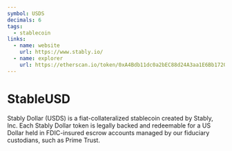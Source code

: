 ```yaml
---
symbol: USDS
decimals: 6
tags:
  - stablecoin
links:
  - name: website
    url: https://www.stably.io/
  - name: explorer
    url: https://etherscan.io/token/0xA4Bdb11dc0a2bEC88d24A3aa1E6Bb17201112eBe
---
```


# StableUSD

Stably Dollar (USDS) is a fiat-collateralized stablecoin created by Stably, Inc. Each Stably Dollar token is legally backed and redeemable for a US Dollar held in FDIC-insured escrow accounts managed by our fiduciary custodians, such as Prime Trust.
